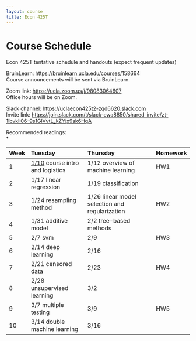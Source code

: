 ```yaml
---
layout: course
title: Econ 425T
---
```


# Course Schedule

Econ 425T tentative schedule and handouts (expect frequent updates)

BruinLearn: <https://bruinlearn.ucla.edu/courses/158664>  
Course announcements will be sent via BruinLearn. 

Zoom link: <https://ucla.zoom.us/j/98083064607>  
Office hours will be on Zoom.  

Slack channel: <https://uclaecon425t2-zqd6620.slack.com>  
Invite link: <https://join.slack.com/t/slack-cwa8850/shared_invite/zt-1lbvkli06-9s1GlVvtL_kZYjx9sk6HqA>

Recommended readings:  
*   

| Week | Tuesday | Thursday | Homework |
|:-----------|:------------|:------------|:------------|
| 1 | [1/10](http://ucla-econ-425t.github.io/2023winter/econ425twinter2023/2023/01/10/week1-day1.html) course intro and logistics | 1/12 overview of machine learning | HW1 |    
| 2 | 1/17 linear regression | 1/19 classification | |    
| 3 | 1/24 resampling method | 1/26 linear model selection and regularization | HW2 |  
| 4 | 1/31 additive model | 2/2 tree-based methods | |     
| 5 | 2/7 svm | 2/9  | HW3 |  
| 6 | 2/14 deep learning | 2/16 | |    
| 7 | 2/21 censored data | 2/23  | HW4 |   
| 8 | 2/28 unsupervised learning | 3/2 | |    
| 9 | 3/7 multiple testing | 3/9 | HW5 |   
| 10 | 3/14 double machine learning | 3/16 | | 
